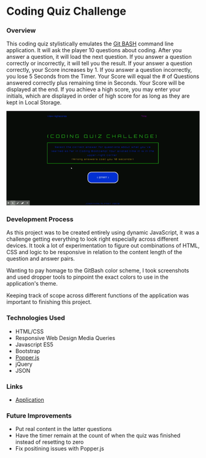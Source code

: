 # Coding Quiz Challenge

### Overview

This coding quiz stylistically emulates the [Git BASH](https://gitforwindows.org/) command line application. It will ask the player 10 questions about coding. After you answer a question, it will load the next question. If you answer a question correctly or incorrectly, it will tell you the result. If your answer a question correctly, your Score increases by 1. If you answer a question incorrectly, you lose 5 Seconds from the Timer. Your Score will equal the # of Questions answered correctly plus remaining time in Seconds. Your Score will be displayed at the end. If you achieve a high score, you may enter your initials, which are displayed in order of high score for as long as they are kept in Local Storage.

![Demo of Coding Quiz Challenge](demo.gif?raw=true)

### Development Process

As this project was to be created entirely using dynamic JavaScript, it was a challenge getting everything to look right especially across different devices. It took a lot of experimentation to figure out combinations of HTML, CSS and logic to be responsive in relation to the content length of the question and answer pairs.

Wanting to pay homage to the GitBash color scheme, I took screenshots and used dropper tools to pinpoint the exact colors to use in the application's theme.

Keeping track of scope across different functions of the application was important to finishing this project.

### Technologies Used
* HTML/CSS
* Responsive Web Design Media Queries
* Javascript ES5
* Bootstrap
* [Popper.js](https://popper.js.org/)
* jQuery
* JSON

### Links
* [Application](https://jack-aaron.github.io/Coding-Quiz-Challenge/)

### Future Improvements
* Put real content in the latter questions
* Have the timer remain at the count of when the quiz was finished instead of resetting to zero
* Fix positining issues with Popper.js
